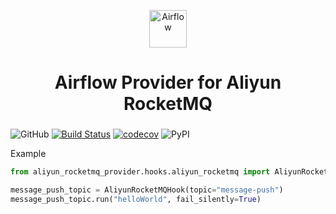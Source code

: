 <p align="center">
  <a href="https://www.airflow.apache.org">
    <img alt="Airflow" src="https://cwiki.apache.org/confluence/download/attachments/145723561/airflow_transparent.png?api=v2" width="60" />
  </a>
</p>
<h1 align="center">
  Airflow Provider for Aliyun RocketMQ
</h1>
  <h3 align="center">
</h3>

![GitHub](https://img.shields.io/github/license/Ed-XCF/airflow-providers-aliyun-rocketmq)
[![Build Status](https://app.travis-ci.com/Ed-XCF/airflow-provider-aliyun-rocketmq.svg?branch=main)](https://app.travis-ci.com/Ed-XCF/airflow-provider-aliyun-rocketmq)
[![codecov](https://codecov.io/gh/Ed-XCF/airflow-provider-aliyun-rocketmq/branch/main/graph/badge.svg?token=RCI7A0MBOO)](https://codecov.io/gh/Ed-XCF/airflow-provider-aliyun-rocketmq)
![PyPI](https://img.shields.io/pypi/v/airflow-providers-aliyun-rocketmq)

Example
```python
from aliyun_rocketmq_provider.hooks.aliyun_rocketmq import AliyunRocketMQHook

message_push_topic = AliyunRocketMQHook(topic="message-push")
message_push_topic.run("helloWorld", fail_silently=True)
```
